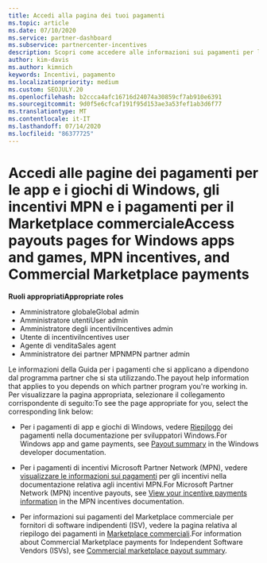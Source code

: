 ```yaml
---
title: Accedi alla pagina dei tuoi pagamenti
ms.topic: article
ms.date: 07/10/2020
ms.service: partner-dashboard
ms.subservice: partnercenter-incentives
description: Scopri come accedere alle informazioni sui pagamenti per le tue app e i tuoi giochi di Windows, gli incentivi MPN e i pagamenti per i Marketplace commerciali per fornitori di software indipendenti.
author: kim-davis
ms.author: kimnich
keywords: Incentivi, pagamento
ms.localizationpriority: medium
ms.custom: SEOJULY.20
ms.openlocfilehash: b2ccca4afc16716d24074a30859cf7ab910e6391
ms.sourcegitcommit: 9d0f5e6cfcaf191f95d153ae3a53fef1ab3d6f77
ms.translationtype: MT
ms.contentlocale: it-IT
ms.lasthandoff: 07/14/2020
ms.locfileid: "86377725"
---
```

# <a name="access-payouts-pages-for-windows-apps-and-games-mpn-incentives-and-commercial-marketplace-payments"></a><span data-ttu-id="79990-104">Accedi alle pagine dei pagamenti per le app e i giochi di Windows, gli incentivi MPN e i pagamenti per il Marketplace commerciale</span><span class="sxs-lookup"><span data-stu-id="79990-104">Access payouts pages for Windows apps and games, MPN incentives, and Commercial Marketplace payments</span></span>

<span data-ttu-id="79990-105">**Ruoli appropriati**</span><span class="sxs-lookup"><span data-stu-id="79990-105">**Appropriate roles**</span></span>
-   <span data-ttu-id="79990-106">Amministratore globale</span><span class="sxs-lookup"><span data-stu-id="79990-106">Global admin</span></span>
-   <span data-ttu-id="79990-107">Amministratore utenti</span><span class="sxs-lookup"><span data-stu-id="79990-107">User admin</span></span>
-   <span data-ttu-id="79990-108">Amministratore degli incentivi</span><span class="sxs-lookup"><span data-stu-id="79990-108">Incentives admin</span></span>
-   <span data-ttu-id="79990-109">Utente di incentivi</span><span class="sxs-lookup"><span data-stu-id="79990-109">Incentives user</span></span>
-   <span data-ttu-id="79990-110">Agente di vendita</span><span class="sxs-lookup"><span data-stu-id="79990-110">Sales agent</span></span>
-   <span data-ttu-id="79990-111">Amministratore dei partner MPN</span><span class="sxs-lookup"><span data-stu-id="79990-111">MPN partner admin</span></span>

<span data-ttu-id="79990-112">Le informazioni della Guida per i pagamenti che si applicano a dipendono dal programma partner che si sta utilizzando.</span><span class="sxs-lookup"><span data-stu-id="79990-112">The payout help information that applies to you depends on which partner program you're working in.</span></span> <span data-ttu-id="79990-113">Per visualizzare la pagina appropriata, selezionare il collegamento corrispondente di seguito:</span><span class="sxs-lookup"><span data-stu-id="79990-113">To see the page appropriate for you, select the corresponding link below:</span></span>

- <span data-ttu-id="79990-114">Per i pagamenti di app e giochi di Windows, vedere [Riepilogo](https://docs.microsoft.com/windows/uwp/publish/payout-summary) dei pagamenti nella documentazione per sviluppatori Windows.</span><span class="sxs-lookup"><span data-stu-id="79990-114">For Windows app and game payments, see [Payout summary](https://docs.microsoft.com/windows/uwp/publish/payout-summary) in the Windows developer documentation.</span></span>

- <span data-ttu-id="79990-115">Per i pagamenti di incentivi Microsoft Partner Network (MPN), vedere [visualizzare le informazioni sui pagamenti](understand-incentive-payouts.md) per gli incentivi nella documentazione relativa agli incentivi MPN.</span><span class="sxs-lookup"><span data-stu-id="79990-115">For Microsoft Partner Network (MPN) incentive payouts, see [View your incentive payments information](understand-incentive-payouts.md) in the MPN incentives documentation.</span></span>

- <span data-ttu-id="79990-116">Per informazioni sui pagamenti del Marketplace commerciale per fornitori di software indipendenti (ISV), vedere la pagina relativa al riepilogo dei pagamenti in [Marketplace commerciali](https://docs.microsoft.com/azure/marketplace/partner-center-portal/payout-summary).</span><span class="sxs-lookup"><span data-stu-id="79990-116">For information about Commercial Marketplace payments for Independent Software Vendors (ISVs), see [Commercial marketplace payout summary](https://docs.microsoft.com/azure/marketplace/partner-center-portal/payout-summary).</span></span>
